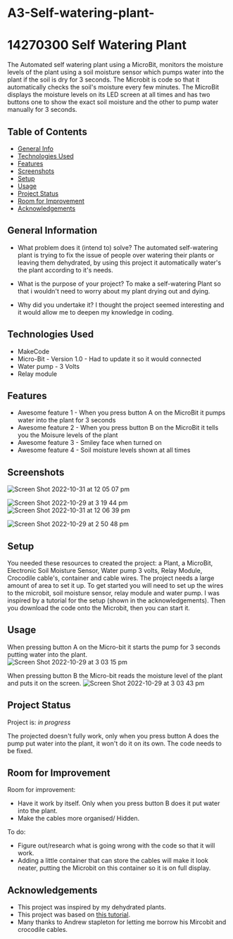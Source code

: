 # A3-Self-watering-plant-
# 14270300 Self Watering Plant 

The Automated self watering plant using a MicroBit, monitors the moisture levels of the plant using a soil moisture sensor which pumps water into the plant if the soil is dry for 3 seconds. The Microbit is code so that it automatically checks the soil's moisture every few minutes. The MicroBit displays the moisture levels on its LED screen at all times and has two buttons one to show the exact soil moisture and the other to pump water manually for 3 seconds.  

## Table of Contents
* [General Info](#general-information)
* [Technologies Used](#technologies-used)
* [Features](#features)
* [Screenshots](#screenshots)
* [Setup](#setup)
* [Usage](#usage)
* [Project Status](#project-status)
* [Room for Improvement](#room-for-improvement)
* [Acknowledgements](#acknowledgements)



## General Information
- What problem does it (intend to) solve? 
The automated self-watering plant is trying to fix the issue of people over watering their plants or leaving them dehydrated, by using this project it automatically water's the plant according to it's needs. 

- What is the purpose of your project? 
To make a self-watering Plant so that i wouldn't need to worry about my plant drying out and dying. 

- Why did you undertake it? 
I thought the project seemed interesting and it would allow me to deepen my knowledge in coding. 



## Technologies Used
- MakeCode 
- Micro-Bit - Version 1.0 - Had to update it so it would connected
- Water pump - 3 Volts
- Relay module



## Features
- Awesome feature 1 - When you press button A on the MicroBit it pumps water into the plant for 3 seconds 
- Awesome feature 2 - When you press button B on the MicroBit it tells you the Moisure levels of the plant
- Awesome feature 3 - Smiley face when turned on 
- Awesome feature 4 - Soil moisture levels shown at all times

## Screenshots

![Screen Shot 2022-10-31 at 12 05 07 pm](https://user-images.githubusercontent.com/116044049/198911883-3f1ccf26-1aee-41c1-8e43-061068e57317.png)

![Screen Shot 2022-10-29 at 3 19 44 pm](https://user-images.githubusercontent.com/116044049/198813564-a681042b-aad8-44c1-aaa8-cae82a0a62df.png)
![Screen Shot 2022-10-31 at 12 06 39 pm](https://user-images.githubusercontent.com/116044049/198911976-e16649d1-5026-4327-9003-574e85347990.png)



![Screen Shot 2022-10-29 at 2 50 48 pm](https://user-images.githubusercontent.com/116044049/198812590-1b757b95-ff66-444c-a2e2-7e856e784ae9.png)


## Setup
You needed these resources to created the project: a Plant, a MicroBit, Electronic Soil Moisture Sensor, Water pump 3 volts, Relay Module, Crocodile cable's, container and cable wires. The project needs a large amount of area to set it up. To get started you will need to set up the wires to the microbit, soil moisture sensor, relay module and water pump. I was inspired by a tutorial for the setup (shown in the acknowledgements). Then you download the code onto the Microbit, then you can start it. 




## Usage

When pressing button A on the Micro-bit it starts the pump for 3 seconds putting water into the plant.  
![Screen Shot 2022-10-29 at 3 03 15 pm](https://user-images.githubusercontent.com/116044049/198812996-92242af4-bebf-45d1-9493-a8d7da767dbe.png)

When pressing button B the Micro-bit reads the moisture level of the plant and puts it on the screen. 
![Screen Shot 2022-10-29 at 3 03 43 pm](https://user-images.githubusercontent.com/116044049/198813008-2d6446c4-af3b-4f42-b3c3-cc9e232d534d.png)


## Project Status
Project is: _in progress_ 

The projected doesn't fully work, only when you press button A does the pump put water into the plant, it won't do it on its own. The code needs to be fixed. 


## Room for Improvement

Room for improvement:
- Have it work by itself. Only when you press button B does it put water into the plant. 
- Make the cables more organised/ Hidden.  

To do:
- Figure out/research what is going wrong with the code so that it will work.
- Adding a little container that can store the cables will make it look neater, putting the Microbit on this container so it is on full display. 


## Acknowledgements
- This project was inspired by my dehydrated plants. 
- This project was based on [this tutorial](https://www.instructables.com/Automatic-Plant-Watering-System-Using-a-Microbit/).
- Many thanks to Andrew stapleton for letting me borrow his Mircobit and crocodile cables. 


